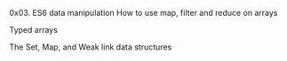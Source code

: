 0x03. ES6 data manipulation
How to use map, filter and reduce on arrays

Typed arrays

The Set, Map, and Weak link data structures
